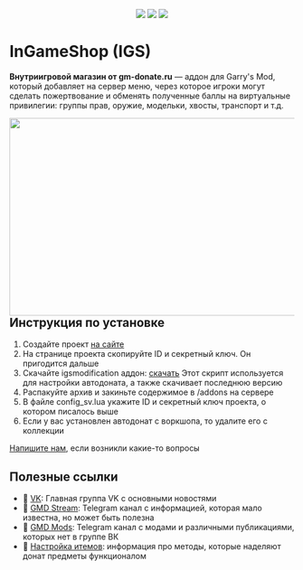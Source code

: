 <p align="center">
  <img src="https://img.shields.io/github/downloads/GM-DONATE/IGS/total?label=%D0%97%D0%B0%D0%B3%D1%80%D1%83%D0%B7%D0%BE%D0%BA">
  <img src="https://img.shields.io/github/languages/code-size/GM-DONATE/IGS">
  <img src="https://img.shields.io/github/license/GM-DONATE/IGS">
</p>

# InGameShop (IGS)
**Внутриигровой магазин от gm-donate.ru** — аддон для Garry's Mod, который добавляет на сервер меню, через которое игроки могут сделать пожертвование и обменять полученные баллы на виртуальные привилегии: группы прав, оружие, модельки, хвосты, транспорт и т.д.

<img align="left" width="550" height="350" src="https://user-images.githubusercontent.com/9200174/111821738-aad96c80-88eb-11eb-91ba-a98a2c3d770a.png">

## Инструкция по установке
1. Создайте проект [на сайте](https://gm-donate.ru/panel/)
2. На странице проекта скопируйте ID и секретный ключ. Он пригодится дальше
3. Скачайте igsmodification аддон: [скачать](https://github.com/GM-DONATE/IGS/releases/latest/download/igs-mod.zip)
Этот скрипт используется для настройки автодоната, а также скачивает последнюю версию
4. Распакуйте архив и закиньте содержимое в /addons на сервере
5. В файле config_sv.lua укажите ID и секретный ключ проекта, о котором писалось выше
6. Если у вас установлен автодонат с воркшопа, то удалите его с коллекции

[Напишите нам](https://gm-donate.ru/support), если возникли какие-то вопросы

## Полезные ссылки
- 📰 [VK](https://vk.com/public143836547): Главная группа VK с основными новостями
- 📣 [GMD Stream](https://t.me/notafaq): Telegram канал с информацией, которая мало известна, но может быть полезна
- 📣 [GMD Mods](https://t.me/gmodder): Telegram канал с модами и различными публикациями, которых нет в группе ВК
- 🔧 [Настройка итемов](http://gm-donate.ru/docs): информация про методы, которые наделяют донат предметы функционалом 
